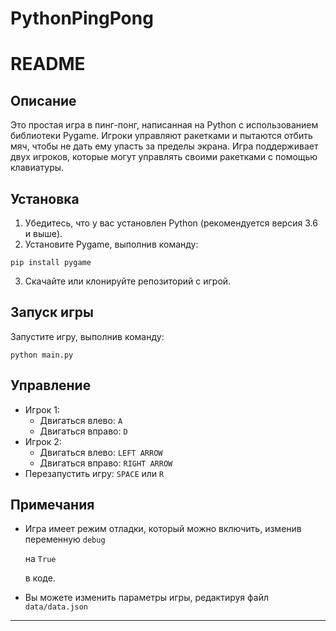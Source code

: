 # PythonPingPong

# README

## Описание

Это простая игра в пинг-понг, написанная на Python с использованием библиотеки Pygame. Игроки управляют ракетками и пытаются отбить мяч, чтобы не дать ему упасть за пределы экрана. Игра поддерживает двух игроков, которые могут управлять своими ракетками с помощью клавиатуры.

## Установка

1. Убедитесь, что у вас установлен Python (рекомендуется версия 3.6 и выше).
2. Установите Pygame, выполнив команду:
   
```
pip install pygame
```

3. Скачайте или клонируйте репозиторий с игрой.

## Запуск игры

Запустите игру, выполнив команду:

```
python main.py
```

## Управление

- Игрок 1:
  - Двигаться влево: `
    A
    `
  - Двигаться вправо: `
    D
    `
- Игрок 2:
  - Двигаться влево: `
    LEFT ARROW
    `
  - Двигаться вправо: `
    RIGHT ARROW
    `
- Перезапустить игру: `
  SPACE
  ` или `
  R
  `

## Примечания

- Игра имеет режим отладки, который можно включить, изменив переменную `
  debug
  `

   на `
  True
  `

   в коде.
- Вы можете изменить параметры игры, редактируя файл `
  data/data.json
  `
---

